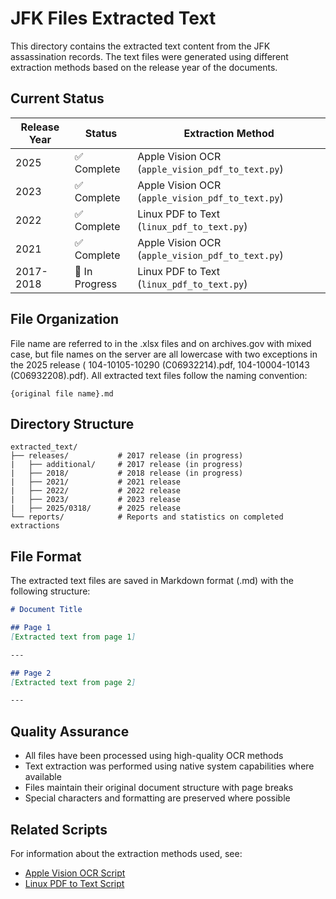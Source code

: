 # JFK Files Extracted Text

This directory contains the extracted text content from the JFK assassination records. The text files were generated using different extraction methods based on the release year of the documents. 

## Current Status

| Release Year | Status | Extraction Method |
|--------------|---------|-------------------|
| 2025 | ✅ Complete | Apple Vision OCR (`apple_vision_pdf_to_text.py`) |
| 2023 | ✅ Complete | Apple Vision OCR (`apple_vision_pdf_to_text.py`) |
| 2022 | ✅ Complete | Linux PDF to Text (`linux_pdf_to_text.py`) |
| 2021 | ✅ Complete | Apple Vision OCR (`apple_vision_pdf_to_text.py`) |
| 2017-2018 | 🚧 In Progress | Linux PDF to Text (`linux_pdf_to_text.py`) |

## File Organization

File name are referred to in the .xlsx files and on archives.gov with mixed case, but file names on the server are all lowercase with two exceptions in the 2025 release (
104-10105-10290 (C06932214).pdf, 104-10004-10143 (C06932208).pdf). All extracted text files follow the naming convention:
```
{original file name}.md
```

## Directory Structure
```
extracted_text/             
├── releases/ 	        # 2017 release (in progress)
|	├── additional/     # 2017 release (in progress)
|	├── 2018/           # 2018 release (in progress)   
|	├── 2021/           # 2021 release 
|	├── 2022/           # 2022 release
|	├── 2023/           # 2023 release
|	├── 2025/0318/      # 2025 release
└── reports/            # Reports and statistics on completed extractions
```

## File Format

The extracted text files are saved in Markdown format (.md) with the following structure:
```markdown
# Document Title

## Page 1
[Extracted text from page 1]

---

## Page 2
[Extracted text from page 2]

---
```

## Quality Assurance

- All files have been processed using high-quality OCR methods
- Text extraction was performed using native system capabilities where available
- Files maintain their original document structure with page breaks
- Special characters and formatting are preserved where possible

## Related Scripts

For information about the extraction methods used, see:
- [Apple Vision OCR Script](../extraction_scripts/macOS/apple_vision_ocr/README.md)
- [Linux PDF to Text Script](../extraction_scripts/linux/README.md)

